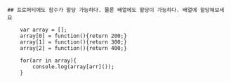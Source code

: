 	## 프로퍼티에도 함수가 할당 가능하다. 물론 배열에도 할당이 가능하다. 배열에 할당해보세요
	
		var array = [];
		array[0] = function(){return 200;}
		array[1] = function(){return 300;}
		array[2] = function(){return 400;}

		for(arr in array){
			console.log(array[arr]());
		}
